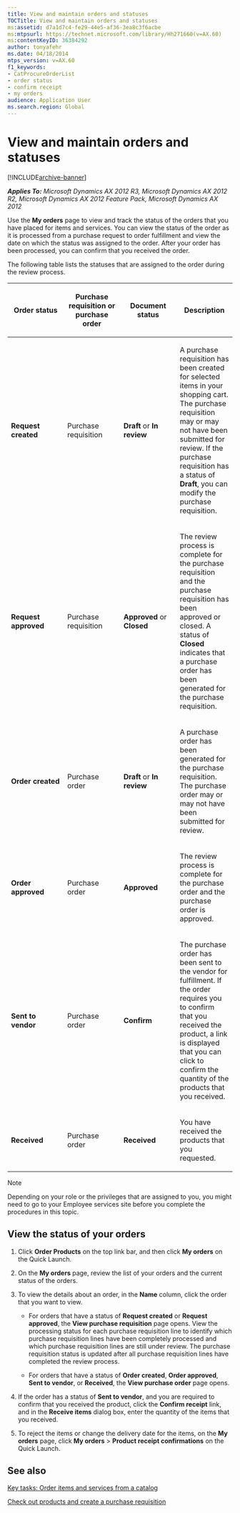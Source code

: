 ```yaml
---
title: View and maintain orders and statuses
TOCTitle: View and maintain orders and statuses
ms:assetid: d7a1d7c4-fe29-44e5-af36-3ea8c3f6acbe
ms:mtpsurl: https://technet.microsoft.com/library/Hh271660(v=AX.60)
ms:contentKeyID: 36384292
author: tonyafehr
ms.date: 04/18/2014
mtps_version: v=AX.60
f1_keywords:
- CatProcureOrderList
- order status
- confirm receipt
- my orders
audience: Application User
ms.search.region: Global
---
```


# View and maintain orders and statuses 


[!INCLUDE[archive-banner](includes/archive-banner.md)]


_**Applies To:** Microsoft Dynamics AX 2012 R3, Microsoft Dynamics AX 2012 R2, Microsoft Dynamics AX 2012 Feature Pack, Microsoft Dynamics AX 2012_

Use the **My orders** page to view and track the status of the orders that you have placed for items and services. You can view the status of the order as it is processed from a purchase request to order fulfillment and view the date on which the status was assigned to the order. After your order has been processed, you can confirm that you received the order.

The following table lists the statuses that are assigned to the order during the review process.

<table>
<colgroup>
<col style="width: 25%" />
<col style="width: 25%" />
<col style="width: 25%" />
<col style="width: 25%" />
</colgroup>
<thead>
<tr class="header">
<th><p>Order status</p></th>
<th><p>Purchase requisition or purchase order</p></th>
<th><p>Document status</p></th>
<th><p>Description</p></th>
</tr>
</thead>
<tbody>
<tr class="odd">
<td><p><strong>Request created</strong></p></td>
<td><p>Purchase requisition</p></td>
<td><p><strong>Draft</strong> or <strong>In review</strong></p></td>
<td><p>A purchase requisition has been created for selected items in your shopping cart. The purchase requisition may or may not have been submitted for review. If the purchase requisition has a status of <strong>Draft</strong>, you can modify the purchase requisition.</p></td>
</tr>
<tr class="even">
<td><p><strong>Request approved</strong></p></td>
<td><p>Purchase requisition</p></td>
<td><p><strong>Approved</strong> or <strong>Closed</strong></p></td>
<td><p>The review process is complete for the purchase requisition and the purchase requisition has been approved or closed. A status of <strong>Closed</strong> indicates that a purchase order has been generated for the purchase requisition.</p></td>
</tr>
<tr class="odd">
<td><p><strong>Order created</strong></p></td>
<td><p>Purchase order</p></td>
<td><p><strong>Draft</strong> or <strong>In review</strong></p></td>
<td><p>A purchase order has been generated for the purchase requisition. The purchase order may or may not have been submitted for review.</p></td>
</tr>
<tr class="even">
<td><p><strong>Order approved</strong></p></td>
<td><p>Purchase order</p></td>
<td><p><strong>Approved</strong></p></td>
<td><p>The review process is complete for the purchase order and the purchase order is approved.</p></td>
</tr>
<tr class="odd">
<td><p><strong>Sent to vendor</strong></p></td>
<td><p>Purchase order</p></td>
<td><p><strong>Confirm</strong></p></td>
<td><p>The purchase order has been sent to the vendor for fulfillment. If the order requires you to confirm that you received the product, a link is displayed that you can click to confirm the quantity of the products that you received.</p></td>
</tr>
<tr class="even">
<td><p><strong>Received</strong></p></td>
<td><p>Purchase order</p></td>
<td><p><strong>Received</strong></p></td>
<td><p>You have received the products that you requested.</p></td>
</tr>
</tbody>
</table>



> [!NOTE]
> <P>Depending on your role or the privileges that are assigned to you, you might need to go to your Employee services site before you complete the procedures in this topic.</P>



## View the status of your orders

1.  Click **Order Products** on the top link bar, and then click **My orders** on the Quick Launch.

2.  On the **My orders** page, review the list of your orders and the current status of the orders.

3.  To view the details about an order, in the **Name** column, click the order that you want to view.
    
      - For orders that have a status of **Request created** or **Request approved**, the **View purchase requisition** page opens. View the processing status for each purchase requisition line to identify which purchase requisition lines have been completely processed and which purchase requisition lines are still under review. The purchase requisition status is updated after all purchase requisition lines have completed the review process.
    
      - For orders that have a status of **Order created**, **Order approved**, **Sent to vendor**, or **Received**, the **View purchase order** page opens.

4.  If the order has a status of **Sent to vendor**, and you are required to confirm that you received the product, click the **Confirm receipt** link, and in the **Receive items** dialog box, enter the quantity of the items that you received.

5.  To reject the items or change the delivery date for the items, on the **My orders** page, click **My orders** \> **Product receipt confirmations** on the Quick Launch.

## See also

[Key tasks: Order items and services from a catalog](key-tasks-order-items-and-services-from-a-catalog.md)

[Check out products and create a purchase requisition](check-out-products-and-create-a-purchase-requisition.md)

  


